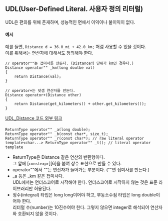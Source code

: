 ## UDL(User-Defined Literal. 사용자 정의 리터럴)
UDL은 편의를 위해 존재하며, 성능적인 면에서 이익이나 불이익이 없다.

#### 예시
예를 들면, `Distance d = 36.0_mi + 42.0_km;` 처럼 사용할 수 있을 것이다.  
이를 위해서는 연산자에 대해서도 정의해야 한다.
```
// operator""는 접미사를 만든다. (Distance의 단위가 km인 경우다.)
Distance operator"" _km(long doulbe val)
{
    return Distance(val);
}

// operator+는 덧셈 연산자를 만든다.
Distance operator+(Distance other)
{
    return Distance(get_kilometers() + other.get_kilometers());
}
```
[UDL_Distance 코드 외부 링크][1]

#### 
```
ReturnType operator"" _a(long double);
ReturnType operator"" _b(const char*, size_t);
ReturnType operator"" _r(const char*); // raw literal operator
template<char...> ReturnType operator"" _t(); // literal operator template
```
- ReturnType은 Distance 같은 연산의 반환형이다.  
그 앞에 [`constexpr`][6]을 붙여 상수 표현으로 만들 수 있다.
- operator""에서 ""는 연산자가 들어가는 부분이다. (""면 접미사를 만든다.)
- \_a 등은 \_km 같은 접미사다.  
UDL에서는 언더스코어로 시작해야 한다. 언더스코어로 시작하지 않는 것은 표준 라이브러리만 허용된다.
- 정수(integral) 타입은 long long이어야 하고, 부동소수점 타입은 long double이어야 한다.  
리터럴 수(number)는 10진수여야 한다. 그렇지 않으면 integer로 해석되어 연산자와 호환되지 않을 것이다.

[1]: https://docs.microsoft.com/en-us/cpp/cpp/user-defined-literals-cpp?view=msvc-170#cooked-literals

